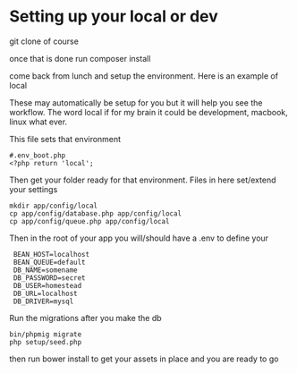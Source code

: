 # Setting up your local or dev


git clone of course

once that is done run composer install

come back from lunch and setup the environment. Here is an example of local

These may automatically be setup for you but it will help you see the workflow.
The word local if for my brain it could be development, macbook, linux what ever.

This file sets that environment

~~~
#.env_boot.php
<?php return 'local';
~~~

Then get your folder ready for that environment. Files in here set/extend your settings
~~~
mkdir app/config/local
cp app/config/database.php app/config/local
cp app/config/queue.php app/config/local
~~~

Then in the root of your app you will/should have a .env to define your

~~~
 BEAN_HOST=localhost
 BEAN_QUEUE=default
 DB_NAME=somename
 DB_PASSWORD=secret
 DB_USER=homestead
 DB_URL=localhost
 DB_DRIVER=mysql
~~~

Run the migrations after you make the db

~~~
bin/phpmig migrate
php setup/seed.php
~~~


then run bower install to get your assets in place and you are ready to go


